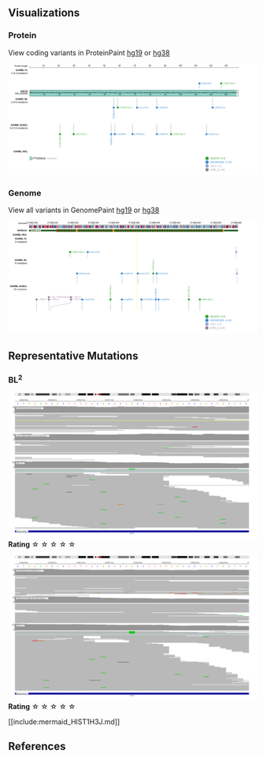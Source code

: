## Visualizations
### Protein
View coding variants in ProteinPaint [hg19](https://morinlab.github.io/LLMPP/GAMBL/HIST1H3J_protein.html)  or [hg38](https://morinlab.github.io/LLMPP/GAMBL/HIST1H3J_protein_hg38.html)

![](images/proteinpaint/HIST1H3J_NM_003535.svg)

### Genome
View all variants in GenomePaint [hg19](https://morinlab.github.io/LLMPP/GAMBL/HIST1H3J.html)  or [hg38](https://morinlab.github.io/LLMPP/GAMBL/HIST1H3J_hg38.html)

![](images/proteinpaint/HIST1H3J.svg)

## Representative Mutations

### BL<sup>2</sup>

![](primary/Panea_HIST1H3J_1.svg)
**Rating**
&star; &star; &star; &star; &star;

![](primary/Panea_HIST1H3J_2.svg)
**Rating**
&star; &star; &star; &star; &star;


[[include:mermaid_HIST1H3J.md]]

## References
